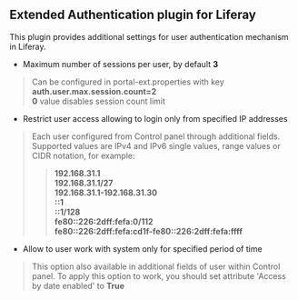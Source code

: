
Extended Authentication plugin for Liferay
------------------------------------------

This plugin provides additional settings for user authentication mechanism in Liferay.

  - Maximum number of sessions per user, by default **3**
  > Can be configured in portal-ext.properties with key **auth.user.max.session.count=2**  
  > **0** value disables session count limit

  - Restrict user access allowing to login only from specified IP addresses
  > Each user configured from Control panel through additional fields. Supported values are IPv4 and IPv6 single values, range values or CIDR notation, for example:  
  >> **192.168.31.1**  
  >> **192.168.31.1/27**  
  >> **192.168.31.1-192.168.31.30**  
  >> **::1**  
  >> **::1/128**  
  >> **fe80::226:2dff:fefa:0/112**  
  >> **fe80::226:2dff:fefa:cd1f-fe80::226:2dff:fefa:ffff**

  - Allow to user work with system only for specified period of time
  > This option also available in additional fields of user within Control panel. To apply this option to work, you should set attribute 'Access by date enabled' to **True**